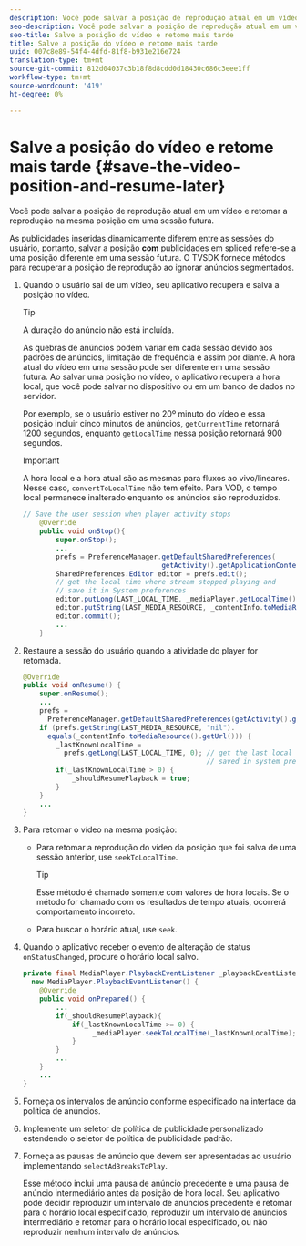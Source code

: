 ```yaml
---
description: Você pode salvar a posição de reprodução atual em um vídeo e retomar a reprodução na mesma posição em uma sessão futura.
seo-description: Você pode salvar a posição de reprodução atual em um vídeo e retomar a reprodução na mesma posição em uma sessão futura.
seo-title: Salve a posição do vídeo e retome mais tarde
title: Salve a posição do vídeo e retome mais tarde
uuid: 007c8e89-54f4-4dfd-81f8-b931e216e724
translation-type: tm+mt
source-git-commit: 812d04037c3b18f8d8cdd0d18430c686c3eee1ff
workflow-type: tm+mt
source-wordcount: '419'
ht-degree: 0%

---
```



# Salve a posição do vídeo e retome mais tarde {#save-the-video-position-and-resume-later}

Você pode salvar a posição de reprodução atual em um vídeo e retomar a reprodução na mesma posição em uma sessão futura.

As publicidades inseridas dinamicamente diferem entre as sessões do usuário, portanto, salvar a posição **com** publicidades em spliced refere-se a uma posição diferente em uma sessão futura. O TVSDK fornece métodos para recuperar a posição de reprodução ao ignorar anúncios segmentados.

1. Quando o usuário sai de um vídeo, seu aplicativo recupera e salva a posição no vídeo.

   >[!TIP]
   >
   >A duração do anúncio não está incluída.

   As quebras de anúncios podem variar em cada sessão devido aos padrões de anúncios, limitação de frequência e assim por diante. A hora atual do vídeo em uma sessão pode ser diferente em uma sessão futura. Ao salvar uma posição no vídeo, o aplicativo recupera a hora local, que você pode salvar no dispositivo ou em um banco de dados no servidor.

   Por exemplo, se o usuário estiver no 20º minuto do vídeo e essa posição incluir cinco minutos de anúncios, `getCurrentTime` retornará 1200 segundos, enquanto `getLocalTime` nessa posição retornará 900 segundos.

   >[!IMPORTANT]
   >
   >A hora local e a hora atual são as mesmas para fluxos ao vivo/lineares. Nesse caso, `convertToLocalTime` não tem efeito. Para VOD, o tempo local permanece inalterado enquanto os anúncios são reproduzidos.

   ```java
   // Save the user session when player activity stops 
       @Override 
       public void onStop(){ 
           super.onStop(); 
           ... 
           prefs = PreferenceManager.getDefaultSharedPreferences( 
                                     getActivity().getApplicationContext()); 
           SharedPreferences.Editor editor = prefs.edit(); 
           // get the local time where stream stopped playing and  
           // save it in System preferences 
           editor.putLong(LAST_LOCAL_TIME, _mediaPlayer.getLocalTime());  
           editor.putString(LAST_MEDIA_RESOURCE, _contentInfo.toMediaResource().getUrl()); 
           editor.commit(); 
           ... 
       }
   ```

1. Restaure a sessão do usuário quando a atividade do player for retomada.

   ```java
   @Override 
   public void onResume() { 
       super.onResume(); 
       ... 
       prefs =  
         PreferenceManager.getDefaultSharedPreferences(getActivity().getApplicationContext()); 
       if (prefs.getString(LAST_MEDIA_RESOURCE, "nil"). 
         equals(_contentInfo.toMediaResource().getUrl())) { 
           _lastKnownLocalTime =  
             prefs.getLong(LAST_LOCAL_TIME, 0); // get the last local time  
                                                // saved in system preferences 
           if(_lastKnownLocalTime > 0) { 
               _shouldResumePlayback = true; 
           } 
       } 
       ... 
   } 
   ```

1. Para retomar o vídeo na mesma posição:

   * Para retomar a reprodução do vídeo da posição que foi salva de uma sessão anterior, use `seekToLocalTime`.

      >[!TIP]
      >
      >Esse método é chamado somente com valores de hora locais. Se o método for chamado com os resultados de tempo atuais, ocorrerá comportamento incorreto.

   * Para buscar o horário atual, use `seek`.

1. Quando o aplicativo receber o evento de alteração de status `onStatusChanged`, procure o horário local salvo.

   ```java
   private final MediaPlayer.PlaybackEventListener _playbackEventListener =  
     new MediaPlayer.PlaybackEventListener() { 
       @Override 
       public void onPrepared() { 
           ... 
           if(_shouldResumePlayback){ 
               if(_lastKnownLocalTime >= 0) { 
                    _mediaPlayer.seekToLocalTime(_lastKnownLocalTime); 
               } 
           } 
           ... 
       } 
       ... 
   }
   ```

1. Forneça os intervalos de anúncio conforme especificado na interface da política de anúncios.
1. Implemente um seletor de política de publicidade personalizado estendendo o seletor de política de publicidade padrão.
1. Forneça as pausas de anúncio que devem ser apresentadas ao usuário implementando `selectAdBreaksToPlay`.

   Esse método inclui uma pausa de anúncio precedente e uma pausa de anúncio intermediário antes da posição de hora local. Seu aplicativo pode decidir reproduzir um intervalo de anúncios precedente e retomar para o horário local especificado, reproduzir um intervalo de anúncios intermediário e retomar para o horário local especificado, ou não reproduzir nenhum intervalo de anúncios.
